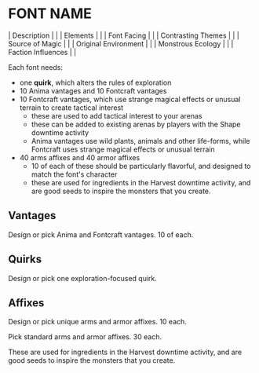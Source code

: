 # FONT NAME

| Description          |     |
| Elements             |     |
| Font Facing          |     |
| Contrasting Themes   |     |
| Source of Magic      |     |
| Original Environment |     |
| Monstrous Ecology    |     |
| Faction Influences   |     |

Each font needs:

- one **quirk**, which alters the rules of exploration
- 10 Anima vantages and 10 Fontcraft vantages
- 10 Fontcraft vantages, which use strange magical effects or unusual terrain to create tactical interest
  - these are used to add tactical interest to your arenas
  - these can be added to existing arenas by players with the Shape downtime activity
  - Anima vantages use wild plants, animals and other life-forms, while Fontcraft uses strange magical effects or unusual terrain
- 40 arms affixes and 40 armor affixes
  - 10 of each of these should be particularly flavorful, and designed to match the font's character
  - these are used for ingredients in the Harvest downtime activity, and are good seeds to inspire the monsters that you create.

## Vantages

Design or pick Anima and Fontcraft vantages. 10 of each.

## Quirks

Design or pick one exploration-focused quirk.

## Affixes

Design or pick unique arms and armor affixes. 10 each.

Pick standard arms and armor affixes. 30 each.

These are used for ingredients in the Harvest downtime activity, and are good seeds to inspire the monsters that you create.

